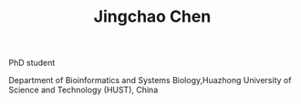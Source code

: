 ﻿---
# Display name
title: Jingchao Chen

# Username (this should match the folder name)
authors:
- Jingchao Chen

# Is this the primary user of the site?
superuser: false

# Role/position
role: Phd student of Chen Lab

# Organizations/Affiliations
organizations:
- name: Huazhong University of Science and Technology
  url: ""

# Short bio (displayed in user profile at end of posts)
bio: 

interests:
- Bioinformatics
- Translational medicine

education:
  courses:
  - course: Doctor of Bioinformatics
    institution: Huazhong Univeisity of Science and Technology, China
    year: 2019 to present 


# Social/Academic Networking
# For available icons, see: https://sourcethemes.com/academic/docs/page-builder/#icons
#   For an email link, use "fas" icon pack, "envelope" icon, and a link in the
#   form "mailto:your-email@example.com" or "#contact" for contact widget.

# Link to a PDF of your resume/CV from the About widget.
# To enable, copy your resume/CV to `static/files/cv.pdf` and uncomment the lines below.
# - icon: cv
#   icon_pack: ai
#   link: files/cv.pdf

# Enter email to display Gravatar (if Gravatar enabled in Config)
email: ""

# Organizational groups that you belong to (for People widget)
#   Set this to `[]` or comment out if you are not using People widget.
user_groups:
- Phd Students
---

PhD student

Department of Bioinformatics and Systems Biology,Huazhong University of Science and Technology (HUST), China